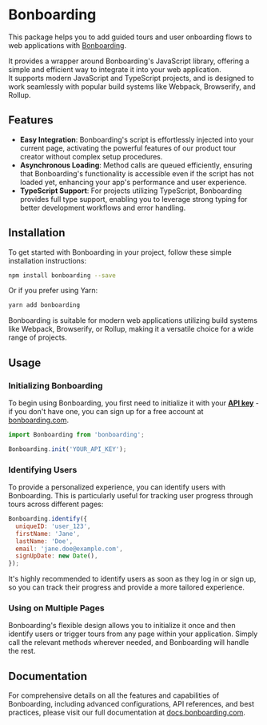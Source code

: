 # Bonboarding

This package helps you to add guided tours and user onboarding flows to web applications with [Bonboarding](https://bonboarding.com).

It provides a wrapper around Bonboarding's JavaScript library, offering a simple and efficient way to integrate it into your web application.  
It supports modern JavaScript and TypeScript projects, and is designed to work seamlessly with popular build systems like Webpack, Browserify, and Rollup.

## Features

- **Easy Integration**: Bonboarding's script is effortlessly injected into your current page, activating the powerful features of our product tour creator without complex setup procedures.
- **Asynchronous Loading**: Method calls are queued efficiently, ensuring that Bonboarding's functionality is accessible even if the script has not loaded yet, enhancing your app's performance and user experience.
- **TypeScript Support**: For projects utilizing TypeScript, Bonboarding provides full type support, enabling you to leverage strong typing for better development workflows and error handling.

## Installation

To get started with Bonboarding in your project, follow these simple installation instructions:

```bash
npm install bonboarding --save
```

Or if you prefer using Yarn:

```bash
yarn add bonboarding
```

Bonboarding is suitable for modern web applications utilizing build systems like Webpack, Browserify, or Rollup, making it a versatile choice for a wide range of projects.

## Usage

### Initializing Bonboarding

To begin using Bonboarding, you first need to initialize it with your **[API key](https://app.bonboarding.com/integration)** - if you don't have one, you can sign up for a free account at [bonboarding.com](https://bonboarding.com).

```javascript
import Bonboarding from 'bonboarding';

Bonboarding.init('YOUR_API_KEY');
```

### Identifying Users

To provide a personalized experience, you can identify users with Bonboarding. This is particularly useful for tracking user progress through tours across different pages:

```javascript
Bonboarding.identify({
  uniqueID: 'user_123',
  firstName: 'Jane',
  lastName: 'Doe',
  email: 'jane.doe@example.com',
  signUpDate: new Date(),
});
```

It's highly recommended to identify users as soon as they log in or sign up, so you can track their progress and provide a more tailored experience.

### Using on Multiple Pages

Bonboarding's flexible design allows you to initialize it once and then identify users or trigger tours from any page within your application. Simply call the relevant methods wherever needed, and Bonboarding will handle the rest.

## Documentation

For comprehensive details on all the features and capabilities of Bonboarding, including advanced configurations, API references, and best practices, please visit our full documentation at [docs.bonboarding.com](https://docs.bonboarding.com).
